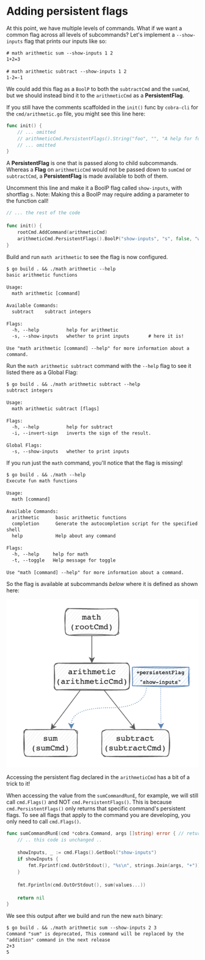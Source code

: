 # Adding persistent flags

At this point, we have multiple levels of commands. What if we want a common
flag across all levels of subcommands? Let's implement a `--show-inputs` flag that
prints our inputs like so:

```shell
# math arithmetic sum --show-inputs 1 2
1+2=3

# math arithmetic subtract --show-inputs 1 2
1-2=-1
```

We could add this flag as a `BoolP` to both the `subtractCmd` and the `sumCmd`,
but we should instead bind it to the `arithmeticCmd` as a **PersistentFlag**.

If you still have the comments scaffolded in the `init()` func by `cobra-cli`
for the `cmd/arithmetic.go` file, you might see this line here:

```go
func init() {
    // ... omitted
	// arithmeticCmd.PersistentFlags().String("foo", "", "A help for foo")
    // ... omitted
}
```

A **PersistentFlag** is one that is passed along to child subcommands. Whereas a
**Flag** on `arithmeticCmd` would not be passed down to `sumCmd` or
`subtractCmd`, a **PersistentFlag** is made available to both of them.

Uncomment this line and make it a BoolP flag called `show-inputs`, with
shortflag `s`. Note: Making this a BoolP may require adding a parameter to the
function call!

```go
// ... the rest of the code

func init() {
	rootCmd.AddCommand(arithmeticCmd)
	arithmeticCmd.PersistentFlags().BoolP("show-inputs", "s", false, "whether to print inputs")
}
```

Build and run `math arithmetic` to see the flag is now configured.

```shell
$ go build . && ./math arithmetic --help
basic arithmetic functions

Usage:
  math arithmetic [command]

Available Commands:
  subtract    subtract integers

Flags:
  -h, --help          help for arithmetic
  -s, --show-inputs   whether to print inputs       # here it is!

Use "math arithmetic [command] --help" for more information about a command.
```

Run the `math arithmetic subtract` command with the `--help` flag to see it
listed there as a Global Flag:

```
$ go build . && ./math arithmetic subtract --help
subtract integers

Usage:
  math arithmetic subtract [flags]

Flags:
  -h, --help          help for subtract
  -i, --invert-sign   inverts the sign of the result.

Global Flags:
  -s, --show-inputs   whether to print inputs
```

If you run just the `math` command, you'll notice that the flag is missing!

```
$ go build . && ./math --help
Execute fun math functions

Usage:
  math [command]

Available Commands:
  arithmetic      basic arithmetic functions
  completion      Generate the autocompletion script for the specified shell
  help            Help about any command

Flags:
  -h, --help     help for math
  -t, --toggle   Help message for toggle

Use "math [command] --help" for more information about a command.
```

So the flag is available at subcommands _below_ where it is defined as shown here:

![persistentflag](../imgs/04.png)

Accessing the persistent flag declared in the `arithmeticCmd` has a bit of a trick to it! 

When accessing the value from the `sumCommandRunE`, for example, we will still
call `cmd.Flags()` and NOT `cmd.PersistentFlags()`. This is because
`cmd.PersistentFlags()` only returns that specific command's persistent flags.
To see all flags that apply to the command you are developing, you only need to
call `cmd.Flags()`. 

```go
func sumCommandRunE(cmd *cobra.Command, args []string) error { // return an error
    // .. this code is unchanged ..

	showInputs, _ := cmd.Flags().GetBool("show-inputs")
	if showInputs {
		fmt.Fprintf(cmd.OutOrStdout(), "%s\n", strings.Join(args, "+"))
	}

	fmt.Fprintln(cmd.OutOrStdout(), sum(values...))

	return nil
}
```

We see this output after we build and run the new `math` binary:

```
$ go build . && ./math arithmetic sum --show-inputs 2 3
Command "sum" is deprecated, This command will be replaced by the "addition" command in the next release
2+3
5
```
